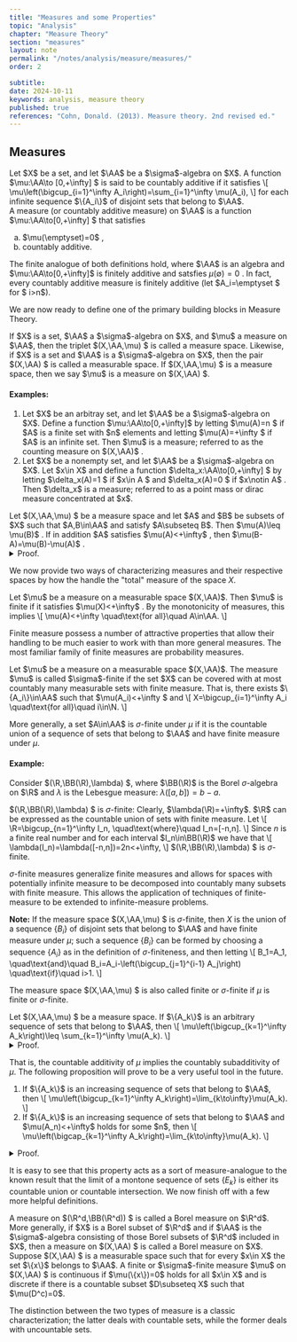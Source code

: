```yaml
---
title: "Measures and some Properties"
topic: "Analysis"
chapter: "Measure Theory"
section: "measures"
layout: note
permalink: "/notes/analysis/measure/measures/"
order: 2

subtitle: 
date: 2024-10-11
keywords: analysis, measure theory
published: true
references: "Cohn, Donald. (2013). Measure theory. 2nd revised ed."
---
```


## Measures

<div class='definition' name='Countably additive'>
Let $X$ be a set, and let $\AA$ be a $\sigma$-algebra on $X$. A function $\mu:\AA\to [0,+\infty] $ is said to be countably additive if it satisfies
\[
\mu\left(\bigcup_{i=1}^\infty A_i\right)=\sum_{i=1}^\infty \mu(A_i),
\]
for each infinite sequence $\{A_i\}$ of disjoint sets that belong to $\AA$. 
</div>

<div class='definition' name='Measure'>
A measure (or countably additive measure) on $\AA$ is a function $\mu:\AA\to[0,+\infty] $ that satisfies
<ol type="a">
    <li>$\mu(\emptyset)=0$ ,</li>
    <li>countably additive.</li>
</ol>
</div>

The finite analogue of both definitions hold, where $\AA$ is an algebra and $\mu:\AA\to[0,+\infty]$ is finitely additive and satsfies $\mu(\emptyset)=0$ . In fact, every countably additive measure is finitely additive (let $A_i=\emptyset $ for $ i>n$). 

We are now ready to define one of the primary building blocks in Measure Theory.

<div class='definition' name='Measure space'>
If $X$ is a set, $\AA$ a $\sigma$-algebra on $X$, and $\mu$ a measure on $\AA$, then the triplet $(X,\AA,\mu) $ is called a measure space. Likewise, if $X$ is a set and $\AA$ is a $\sigma$-algebra on $X$, then the pair $(X,\AA) $ is called a measurable space. If $(X,\AA,\mu) $ is a measure space, then we say $\mu$ is a measure on $(X,\AA) $. 
</div>

#### Examples:

<ol>
    <li>Let $X$ be an arbitray set, and let $\AA$ be a $\sigma$-algebra on $X$. Define a function $\mu:\AA\to[0,+\infty]$ by letting $\mu(A)=n $ if $A$ is a finite set with $n$ elements and letting $\mu(A)=+\infty $ if $A$ is an infinite set. Then $\mu$ is a measure; referred to as the counting measure on $(X,\AA)$ .</li>
    <li>Let $X$ be a nonempty set, and let $\AA$ be a $\sigma$-algebra on $X$. Let $x\in X$ and define a function $\delta_x:\AA\to[0,+\infty] $ by letting $\delta_x(A)=1 $ if $x\in A $ and $\delta_x(A)=0 $ if $x\notin A$ . Then $\delta_x$ is a measure; referred to as a point mass or dirac measure concentrated at $x$.</li>
</ol>

<div class='proposition' name='Monotonicity of measures'>
Let $(X,\AA,\mu) $ be a measure space and let $A$ and $B$ be subsets of $X$ such that $A,B\in\AA$ and satisfy $A\subseteq B$. Then $\mu(A)\leq \mu(B)$ . If in addition $A$ satisfies $\mu(A)<+\infty$ , then $\mu(B-A)=\mu(B)-\mu(A)$ . 
</div>

<details class='proof'>
<summary>Proof.</summary>
The sets $A$ and $B-A$ are disjoint and satisfy $B=A\cup (B-A)$ ; thus the additivity of $\mu$ implies that
\[
\mu(B)=\mu(A)+\mu(B-A).
\]
Since $\mu(B-A)\geq 0$ , it follows that $\mu(A)\leq \mu(B)$ . If $\mu(A)<+\infty$ , the relation $\mu(B-A)=\mu(B)-\mu(A) $ also follows. 
</details>

We now provide two ways of characterizing measures and their respective spaces by how the handle the "total" measure of the space $X$. 

<div class='definition' name='Finite measure'>
Let $\mu$ be a measure on a measurable space $(X,\AA)$. Then $\mu$ is finite if it satisfies $\mu(X)<+\infty$ . By the monotonicity of measures, this implies
\[
\mu(A)<+\infty \quad\text{for all}\quad A\in\AA.
\]
</div>

Finite measure possess a number of attractive properties that allow their handling to be much easier to work with than more general measures. The most familiar family of finite measures are probability measures. 

<div class='definition' name='σ-Finite measure'>
Let $\mu$ be a measure on a measurable space $(X,\AA)$. The measure $\mu$ is called $\sigma$-finite if the set $X$ can be covered with at most countably many measurable sets with finite measure. That is, there exists $\{A_i\}\in\AA$ such that $\mu(A_i)<+\infty $  and
\[
X=\bigcup_{i=1}^\infty A_i \quad\text{for all}\quad i\in\N.   
\]

More generally, a set $A\in\AA$ is $\sigma$-finite under $\mu$ if it is the countable union of a sequence of sets that belong to $\AA$ and have finite measure under $\mu$. 
</div>

#### Example: 

Consider $(\R,\BB(\R),\lambda) $, where $\BB(\R)$ is the Borel $\sigma$-algebra on $\R$ and $\lambda$ is the Lebesgue measure: $\lambda([a,b])=b-a$. 

$(\R,\BB(\R),\lambda) $ is $\sigma$-finite: Clearly, $\lambda(\R)=+\infty$. $\R$ can be expressed as the countable union of sets with finite measure. Let
\\[
\R=\bigcup_{n=1}^\infty I_n, \quad\text{where}\quad I_n=[-n,n].
\\]
Since $n$ is a finite real number and for each interval $I_n\in\BB(\R)$ we have that
\\[
\lambda(I_n)=\lambda([-n,n])=2n<+\infty,
\\]
$(\R,\BB(\R),\lambda) $ is $\sigma$-finite. 

$\sigma$-finite measures generalize finite measures and allows for spaces with potentially infinite measure to be decomposed into countably many subsets with finite measure. This allows the application of techniques of finite-measure to be extended to infinite-measure problems. 

**Note:** If the measure space $(X,\AA,\mu) $  is $\sigma$-finite, then $X$ is the union of a sequence $\lbrace B_i\rbrace$ of disjoint sets that belong to $\AA$ and have finite measure under $\mu$; such a sequence $\lbrace B_i\rbrace$ can be formed by choosing a sequence $\lbrace A_i\rbrace$ as in the definition of $\sigma$-finiteness, and then letting
\\[
B_1=A_1, \quad\text{and}\quad B_i=A_i-\left(\bigcup_{j=1}^{i-1} A_j\right) \quad\text{if}\quad i>1. 
\\] 

The measure space $(X,\AA,\mu) $  is also called finite or $\sigma$-finite if $\mu$ is finite or $\sigma$-finite.

<div class='proposition' name='Countable subadditivity of μ'>
Let $(X,\AA,\mu) $ be a measure space. If $\{A_k\}$ is an arbitrary sequence of sets that belong to $\AA$, then 
\[
\mu\left(\bigcup_{k=1}^\infty A_k\right)\leq \sum_{k=1}^\infty \mu(A_k).
\]
</div>

<details class='proof'>
<summary>Proof.</summary>
 Define a sequence $\{B_k\}$ of subsets of $X$ by letting $B_1=A_1$ and letting $B_k=A_k-\left(\bigcup_{i=1}^{k-1} A_i\right)$ if $k>1$. Then each set $B_k$ belongs to $\AA$ and is a subset of the corresponding $A_k$, thus satisfying $\mu(B_k)\leq \mu(A_k)$. Since in addition the sets $B_k$ are disjoint and satisfy $\bigcup_{k=1}^\infty B_k=\bigcup_{k=1}^\infty A_k$, it follows that 
 \[
\mu\left(\bigcup_{k=1}^\infty A_k\right)=\mu\left(\bigcup_{k=1}^\infty B_k\right) = \sum_{k=1}^\infty \mu(B_k)\leq \sum_{k=1}^\infty \mu(A_k). 
 \]
</details>

That is, the countable additivity of $\mu$ implies the countably subadditivity of $\mu$. The following proposition will prove to be a very useful tool in the future. 

<div class='proposition' name='Continuity of measure'>
<ol>
    <li>If $\{A_k\}$ is an increasing sequence of sets that belong to $\AA$, then 
    \[
    \mu\left(\bigcup_{k=1}^\infty A_k\right)=\lim_{k\to\infty}\mu(A_k).
    \]</li>
    <li>If $\{A_k\}$ is an increasing sequence of sets that belong to $\AA$ and $\mu(A_n)<+\infty$ holds for some $n$, then 
    \[
        \mu\left(\bigcap_{k=1}^\infty A_k\right)=\lim_{k\to\infty}\mu(A_k).
    \]</li>
</ol>
</div>

<details class='proof'>
<summary>Proof.</summary>
First suppose that $\{A_k\}$ is an increasing sequence of sets that belong to $\AA$, and define a sequence $\{B_i\}$ of sets by letting $B_1=A_1$ and letting $B_i=A_i-A_{i-1}$ if $i>1$. The sets just constructed are disjoint, belong to $\AA$, and satisfy $A_k=\bigcup_{i=1}^k B_i$ for each $k$. It follows that $\bigcup_{k=1}^\infty A_k=\bigcup_{i=1}^\infty B_i$ and hence that
\[
\mu\left(\bigcup_{k=1}^\infty A_k\right)=\sum_{i=1}^\infty \mu(B_i)=\lim_{k\to\infty}\sum_{i=1}^k \mu(B_i)=\lim_{k\to\infty}\mu\left(\bigcup_{i=1}^k B_i\right)=\lim_{k\to\infty}\mu(A_k). 
\]
This completes the proof of (a). 

<br><br>
Now suppose that $\{A_k\}$ is a decreasing sequence of sets that belong to $\AA$ and that $\mu(A_n)<+\infty$ holds for some $n$. We can assume $n=1$. For each $k$ let $C_k=A_1-A_k$. Then $\{C_k\}$ is an increasing sequence of sets that belong to $\AA$ and satisfy
\[
\bigcup_{k=1}^\infty C_k=A_1-\left(\bigcap_{k=1}^\infty A_k\right).    
\]
It follows from part (a) that $\mu\left(\bigcup_{k=1}^\infty C_k\right)=\lim_{k\to\infty}\mu(C_k)$ and hence that
\[
\mu\left(A_1-\left(\bigcap_{k=1}^\infty A_k\right)\right)=\mu\left(\bigcup_{k=1}^\infty C_k\right)=\lim_{k\to\infty}\mu(C_k)=\lim_{k\to\infty}\mu(A_1-A_k).
\]
By Proposition 1 (monotonicity of measures) and the assumption that $\mu(A_1)<+\infty$, this implies that $\mu\left(\bigcap_{k=1}^\infty A_k\right)=\lim_{k\to\infty}\mu(A_k)$. 
</details>

It is easy to see that this property acts as a sort of measure-analogue to the known result that the limit of a montone sequence of sets $\{E_k\}$ is either its countable union or countable intersection. We now finish off with a few more helpful definitions. 

<div class='definition' name='Borel measure on ℝᵈ'>
A measure on $(\R^d,\BB(\R^d)) $ is called a Borel measure on $\R^d$. More generally, if $X$ is a Borel subset of $\R^d$ and if $\AA$ is the $\sigma$-algebra consisting of those Borel subsets of $\R^d$ included in $X$, then a measure on $(X,\AA) $ is called a Borel measure on $X$. 
</div>

<div class='definition' name='Continuous and discrete measures'>
Suppose $(X,\AA) $ is a measurable space such that for every $x\in X$ the set $\{x\}$ belongs to $\AA$. A finite or $\sigma$-finite measure $\mu$ on $(X,\AA) $ is continuous if $\mu(\{x\})=0$ holds for all $x\in X$ and is discrete if there is a countable subset $D\subseteq X$ such that $\mu(D^c)=0$.  
</div>

The distinction between the two types of measure is a classic characterization; the latter deals with countable sets, while the former deals with uncountable sets. 